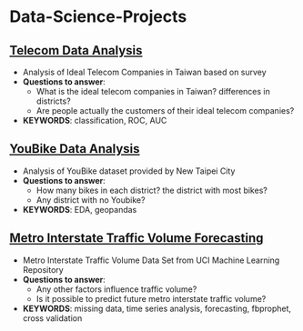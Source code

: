 # Data-Science-Projects

## [Telecom Data Analysis](https://github.com/dtsai7/Data-Science-Portfolio/blob/master/Telecom%20Data%20Analysis/telecom.py)
  - Analysis of Ideal Telecom Companies in Taiwan based on survey
  - **Questions to answer**:
      - What is the ideal telecom companies in Taiwan? differences in districts?
      - Are people actually the customers of their ideal telecom companies?
  - **KEYWORDS**: classification, ROC, AUC
  
  
  
  
## [YouBike Data Analysis](https://github.com/dtsai7/Data-Science-Portfolio/blob/master/YouBike%20Data%20Analysis/YouBike_EDA.ipynb)
  - Analysis of YouBike dataset provided by New Taipei City
  - **Questions to answer**:
    - How many bikes in each district? the district with most bikes?
    - Any district with no Youbike?    
  - **KEYWORDS**: EDA, geopandas
  
  
  
  
## [Metro Interstate Traffic Volume Forecasting](https://github.com/dtsai7/Data-Science-Portfolio/blob/master/Metro%20Interstate%20Traffic%20Volume%20Forecasting/Metro_Interstate_Traffic_Volume-(Time%20Series%20Forecasts%20w.%20Facebook%E2%80%99s%20Prophet).ipynb)
  - Metro Interstate Traffic Volume Data Set from UCI Machine Learning Repository
  - **Questions to answer**:
    - Any other factors influence traffic volume?
    - Is it possible to predict future metro interstate traffic volume?
  - **KEYWORDS**: missing data, time series analysis, forecasting, fbprophet, cross validation



